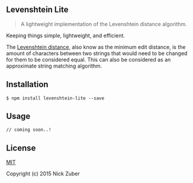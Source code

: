 ## Levenshtein Lite

> A lightweight implementation of the Levenshtein distance algorithm.

Keeping things simple, lightweight, and efficient.

The [Levenshtein distance](https://en.wikipedia.org/wiki/Levenshtein_distance), also know as the minimum edit distance, is the amount of characters between two strings that would need to be changed for them to be considered equal. This can also be considered as an approximate string matching algorithm.

## Installation

```
$ npm install levenshtein-lite --save
```

## Usage

```
// coming soon..!
```

## License
[MIT](https://opensource.org/licenses/MIT)

Copyright (c) 2015 Nick Zuber
